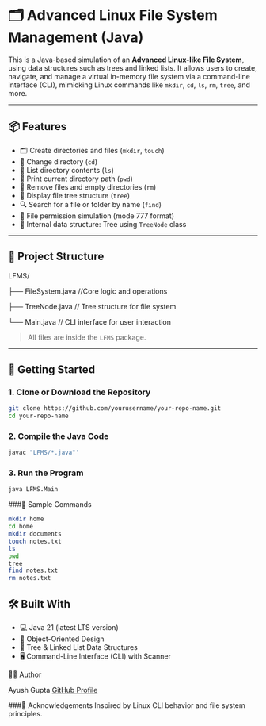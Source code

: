 # 🗂️ Advanced Linux File System Management (Java)

This is a Java-based simulation of an **Advanced Linux-like File System**, using data structures such as trees and linked lists. It allows users to create, navigate, and manage a virtual in-memory file system via a command-line interface (CLI), mimicking Linux commands like `mkdir`, `cd`, `ls`, `rm`, `tree`, and more.

---

## 📦 Features

- 🗂️ Create directories and files (`mkdir`, `touch`)
- 📁 Change directory (`cd`)
- 📄 List directory contents (`ls`)
- 📌 Print current directory path (`pwd`)
- 🧹 Remove files and empty directories (`rm`)
- 🌳 Display file tree structure (`tree`)
- 🔍 Search for a file or folder by name (`find`)
- 🔐 File permission simulation (mode 777 format)
- 🧠 Internal data structure: Tree using `TreeNode` class

---

## 🧾 Project Structure

LFMS/

├── FileSystem.java //Core logic and operations

├── TreeNode.java // Tree structure for file system

└── Main.java // CLI interface for user interaction


> All files are inside the `LFMS` package.

---

## 🚀 Getting Started

### 1. Clone or Download the Repository

```bash
git clone https://github.com/yourusername/your-repo-name.git
cd your-repo-name
```

### 2. Compile the Java Code
```bash
javac "LFMS/*.java"'
```
### 3. Run the Program
```bash
java LFMS.Main
```
###🧪 Sample Commands
```bash
mkdir home
cd home
mkdir documents
touch notes.txt
ls
pwd
tree
find notes.txt
rm notes.txt
```
## 🛠️ Built With

- 💻 Java 21 (latest LTS version)
- 🧠 Object-Oriented Design
- 🌳 Tree & Linked List Data Structures
- 🖥️ Command-Line Interface (CLI) with Scanner



👨‍💻 Author

Ayush Gupta
[GitHub Profile](https://github.com/AYUSH0613)

###🙌 Acknowledgements
Inspired by Linux CLI behavior and file system principles.

